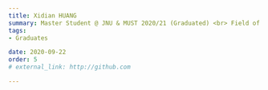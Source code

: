 ```yaml
---
title: Xidian HUANG  
summary: Master Student @ JNU & MUST 2020/21 (Graduated) <br> Field of Study：Industrial Engineering <br> Job：Product Manager @ Nextas
tags:
- Graduates

date: 2020-09-22
order: 5
# external_link: http://github.com

---
```

